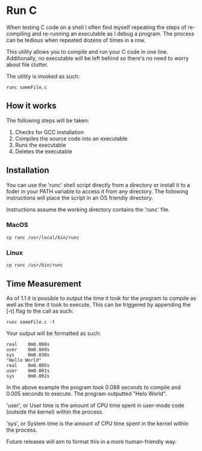 # Run C

When testing C code on a shell I often find myself repeating the steps of re-compiling and re-running an executable as I debug a program. The process can be tedious when repeated dozens of times in a row. 

This utility allows you to compile and run your C code in one line. Additionally, no executable will be left behind so there's no need to worry about file clutter.

The utility is invoked as such:

```
runc someFile.c
```

## How it works
The following steps will be taken:
  1. Checks for GCC installation
  2. Compiles the source code into an executable
  3. Runs the executable
  4. Deletes the executable
  
## Installation

You can use the 'runc' shell script directly from a directory or install it to a foder in your PATH variable to access it from any directory. The following instructions will place the script in an OS friendly directory.

Instructions assume the working directory contains the 'runc' file.

### MacOS
```
cp runc /usr/local/bin/runc
```
### Linux
```
cp runc /usr/bin/runc
```

## Time Measurement

As of 1.1 it is possible to output the time it took for the program to compile as well as the time it took to execute. This can be triggered by appending the [-t] flag to the call as such:

```
runc someFile.c -t
```

Your output will be formatted as such:

```
real    0m0.088s
user    0m0.049s
sys     0m0.030s
"Hello World"
real    0m0.005s
user    0m0.001s
sys     0m0.002s
```

In the above example the program took 0.088 seconds to compile and 0.005 seconds to execute. The program outputted "Helo World".

'user', or User time is the amount of CPU time spent in user-mode code (outside the kernel) within the process.

'sys', or System time is the amount of CPU time spent in the kernel within the process.

Future releases will aim to format this in a more human-friendly way.